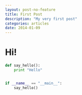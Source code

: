 ```yaml
---
layout: post-no-feature
title: First Post
description: "My very first post"
categories: articles
date: 2014-01-09
---
```


# Hi!

``` python
def say_hello():
    print "Hello"


if __name__ == "__main__":
    say_hello()
```
